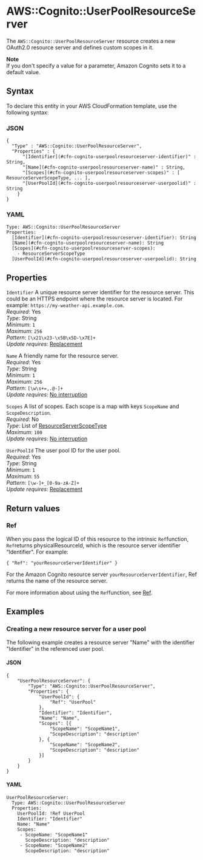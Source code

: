 # AWS::Cognito::UserPoolResourceServer<a name="aws-resource-cognito-userpoolresourceserver"></a>

The `AWS::Cognito::UserPoolResourceServer` resource creates a new OAuth2\.0 resource server and defines custom scopes in it\.

**Note**  
If you don't specify a value for a parameter, Amazon Cognito sets it to a default value\.

## Syntax<a name="aws-resource-cognito-userpoolresourceserver-syntax"></a>

To declare this entity in your AWS CloudFormation template, use the following syntax:

### JSON<a name="aws-resource-cognito-userpoolresourceserver-syntax.json"></a>

```
{
  "Type" : "AWS::Cognito::UserPoolResourceServer",
  "Properties" : {
      "[Identifier](#cfn-cognito-userpoolresourceserver-identifier)" : String,
      "[Name](#cfn-cognito-userpoolresourceserver-name)" : String,
      "[Scopes](#cfn-cognito-userpoolresourceserver-scopes)" : [ ResourceServerScopeType, ... ],
      "[UserPoolId](#cfn-cognito-userpoolresourceserver-userpoolid)" : String
    }
}
```

### YAML<a name="aws-resource-cognito-userpoolresourceserver-syntax.yaml"></a>

```
Type: AWS::Cognito::UserPoolResourceServer
Properties: 
  [Identifier](#cfn-cognito-userpoolresourceserver-identifier): String
  [Name](#cfn-cognito-userpoolresourceserver-name): String
  [Scopes](#cfn-cognito-userpoolresourceserver-scopes): 
    - ResourceServerScopeType
  [UserPoolId](#cfn-cognito-userpoolresourceserver-userpoolid): String
```

## Properties<a name="aws-resource-cognito-userpoolresourceserver-properties"></a>

`Identifier`  <a name="cfn-cognito-userpoolresourceserver-identifier"></a>
A unique resource server identifier for the resource server\. This could be an HTTPS endpoint where the resource server is located\. For example: `https://my-weather-api.example.com`\.  
*Required*: Yes  
*Type*: String  
*Minimum*: `1`  
*Maximum*: `256`  
*Pattern*: `[\x21\x23-\x5B\x5D-\x7E]+`  
*Update requires*: [Replacement](https://docs.aws.amazon.com/AWSCloudFormation/latest/UserGuide/using-cfn-updating-stacks-update-behaviors.html#update-replacement)

`Name`  <a name="cfn-cognito-userpoolresourceserver-name"></a>
A friendly name for the resource server\.  
*Required*: Yes  
*Type*: String  
*Minimum*: `1`  
*Maximum*: `256`  
*Pattern*: `[\w\s+=,.@-]+`  
*Update requires*: [No interruption](https://docs.aws.amazon.com/AWSCloudFormation/latest/UserGuide/using-cfn-updating-stacks-update-behaviors.html#update-no-interrupt)

`Scopes`  <a name="cfn-cognito-userpoolresourceserver-scopes"></a>
A list of scopes\. Each scope is a map with keys `ScopeName` and `ScopeDescription`\.  
*Required*: No  
*Type*: List of [ResourceServerScopeType](aws-properties-cognito-userpoolresourceserver-resourceserverscopetype.md)  
*Maximum*: `100`  
*Update requires*: [No interruption](https://docs.aws.amazon.com/AWSCloudFormation/latest/UserGuide/using-cfn-updating-stacks-update-behaviors.html#update-no-interrupt)

`UserPoolId`  <a name="cfn-cognito-userpoolresourceserver-userpoolid"></a>
The user pool ID for the user pool\.  
*Required*: Yes  
*Type*: String  
*Minimum*: `1`  
*Maximum*: `55`  
*Pattern*: `[\w-]+_[0-9a-zA-Z]+`  
*Update requires*: [Replacement](https://docs.aws.amazon.com/AWSCloudFormation/latest/UserGuide/using-cfn-updating-stacks-update-behaviors.html#update-replacement)

## Return values<a name="aws-resource-cognito-userpoolresourceserver-return-values"></a>

### Ref<a name="aws-resource-cognito-userpoolresourceserver-return-values-ref"></a>

When you pass the logical ID of this resource to the intrinsic `Ref`function, `Ref`returns physicalResourceId, which is the resource server identifier “Identifier"\. For example:

 `{ "Ref": "yourResourceServerIdentifier" }` 

For the Amazon Cognito resource server `yourResourceServerIdentifier`, Ref returns the name of the resource server\.

For more information about using the `Ref`function, see [Ref](https://docs.aws.amazon.com/AWSCloudFormation/latest/UserGuide/intrinsic-function-reference-ref.html)\.

## Examples<a name="aws-resource-cognito-userpoolresourceserver--examples"></a>



### Creating a new resource server for a user pool<a name="aws-resource-cognito-userpoolresourceserver--examples--Creating_a_new_resource_server_for_a_user_pool"></a>

The following example creates a resource server "Name" with the identifier "Identifier" in the referenced user pool\.

#### JSON<a name="aws-resource-cognito-userpoolresourceserver--examples--Creating_a_new_resource_server_for_a_user_pool--json"></a>

```
{
	"UserPoolResourceServer": {
		"Type": "AWS::Cognito::UserPoolResourceServer",
		"Properties": {
			"UserPoolId": {
				"Ref": "UserPool"
			},
			"Identifier": "Identifier",
			"Name": "Name",
			"Scopes": [{
				"ScopeName": "ScopeName1",
				"ScopeDescription": "description"
			}, {
				"ScopeName": "ScopeName2",
				"ScopeDescription": "description"
			}]
		}
	}
}
```

#### YAML<a name="aws-resource-cognito-userpoolresourceserver--examples--Creating_a_new_resource_server_for_a_user_pool--yaml"></a>

```
UserPoolResourceServer: 
  Type: AWS::Cognito::UserPoolResourceServer
  Properties: 
    UserPoolId: !Ref UserPool 
    Identifier: "Identifier" 
    Name: "Name" 
    Scopes: 
     - ScopeName: "ScopeName1" 
       ScopeDescription: "description" 
     - ScopeName: "ScopeName2"
       ScopeDescription: "description"
```